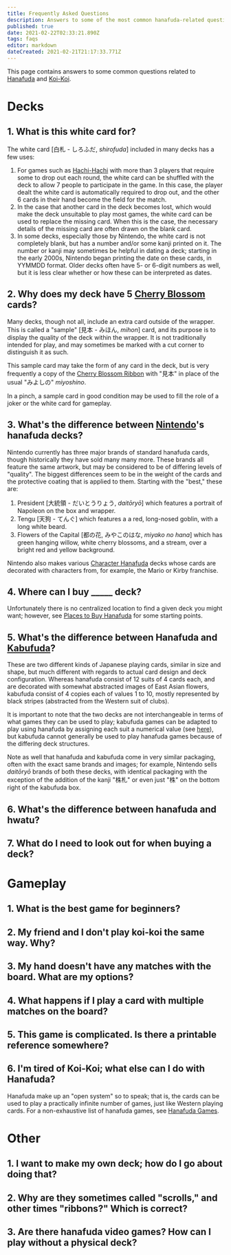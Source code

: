 ```yaml
---
title: Frequently Asked Questions
description: Answers to some of the most common hanafuda-related questions
published: true
date: 2021-02-22T02:33:21.890Z
tags: faqs
editor: markdown
dateCreated: 2021-02-21T21:17:33.771Z
---
```


This page contains answers to some common questions related to [Hanafuda](/en/hanafuda) and [Koi-Koi](/en/hanafuda/games/koi-koi).
# Decks
## 1. What is this white card for?
The white card [白札 - しろふだ, *shirofuda*] included in many decks has a few uses:
1. For games such as [Hachi-Hachi](/en/hanafuda/games/hachi-hachi) with more than 3 players that require some to drop out each round, the white card can be shuffled with the deck to allow 7 people to participate in the game. In this case, the player dealt the white card is automatically required to drop out, and the other 6 cards in their hand become the field for the match.
2. In the case that another card in the deck becomes lost, which would make the deck unsuitable to play most games, the white card can be used to replace the missing card. When this is the case, the necessary details of the missing card are often drawn on the blank card.
3.  In some decks, especially those by Nintendo, the white card is not completely blank, but has a number and/or some kanji printed on it. The number or kanji may sometimes be helpful in dating a deck; starting in the early 2000s, Nintendo began printing the date on these cards, in YYMMDD format. Older decks often have 5- or 6-digit numbers as well, but it is less clear whether or how these can be interpreted as dates.
## 2. Why does my deck have 5 [Cherry Blossom](/en/hanafuda/suits/cherry-blossom) cards?
Many decks, though not all, include an extra card outside of the wrapper. This is called a "sample" [見本 - みほん, *mihon*] card, and its purpose is to display the quality of the deck within the wrapper. It is not traditionally intended for play, and may sometimes be marked with a cut corner to distinguish it as such.

This sample card may take the form of any card in the deck, but is very frequently a copy of the [Cherry Blossom Ribbon](/en/hanafuda/suits/cherry-blossom#poetry-ribbon) with "見本" in place of the usual "みよしの" *miyoshino*.

In a pinch, a sample card in good condition may be used to fill the role of a joker or the white card for gameplay.
## 3. What's the difference between [Nintendo](/en/hanafuda/manufacturers/nintendo)'s hanafuda decks?
Nintendo currently has three major brands of standard hanafuda cards, though historically they have sold many many more. These brands all feature the same artwork, but may be considered to be of differing levels of "quality". The biggest differences seem to be in the weight of the cards and the protective coating that is applied to them. Starting with the "best," these are:
1. President [大統領 - だいとうりょう, *daitōryō*] which features a portrait of Napoleon on the box and wrapper.
2. Tengu [天狗 - てんぐ] which features a a red, long-nosed goblin, with a long white beard.
3. Flowers of the Capital [都の花, みやこのはな, *miyako no hana*] which has green hanging willow, white cherry blossoms, and a stream, over a bright red and yellow background. 

Nintendo also makes various [Character Hanafuda](/en/hanafuda/character) decks whose cards are decorated with characters from, for example, the Mario or Kirby franchise.
## 4. Where can I buy \_\_\_\_\_ deck?
Unfortunately there is no centralized location to find a given deck you might want; however, see [Places to Buy Hanafuda](/en/meta/external-sites#places-to-buy-hanafuda) for some starting points.
## 5. What's the difference between Hanafuda and [Kabufuda](/en/kabufuda)?
These are two different kinds of Japanese playing cards, similar in size and shape, but much different with regards to actual card design and deck configuration. Whereas hanafuda consist of 12 suits of 4 cards each, and are decorated with somewhat abstracted images of East Asian flowers, kabufuda consist of 4 copies each of values 1 to 10, mostly represented by black stripes (abstracted from the Western suit of clubs).

It is important to note that the two decks are not interchangeable in terms of what games they can be used to play; kabufuda games can be adapted to play using hanafuda by assigning each suit a numerical value (see [here](/en/hanafuda/suits#arrangement-of-suits)), but kabufuda cannot generally be used to play hanafuda games because of the differing deck structures.

Note as well that hanafuda and kabufuda come in very similar packaging, often with the exact same brands and images; for example, Nintendo sells *daitōryō* brands of both these decks, with identical packaging with the exception of the addition of the kanji "株札" or even just "株" on the bottom right of the kabufuda box.
## 6. What's the difference between hanafuda and hwatu?

## 7. What do I need to look out for when buying a deck?
# Gameplay
## 1. What is the best game for beginners?
## 2. My friend and I don't play koi-koi the same way. Why?
## 3. My hand doesn't have any matches with the board. What are my options?
## 4. What happens if I play a card with multiple matches on the board?
## 5. This game is complicated. Is there a printable reference somewhere?
## 6. I'm tired of Koi-Koi; what else can I do with Hanafuda?
Hanafuda make up an "open system" so to speak; that is, the cards can be used to play a practically infinite number of games, just like Western playing cards. For a non-exhaustive list of hanafuda games, see [Hanafuda Games](/en/hanafuda/games).

# Other
## 1. I want to make my own deck; how do I go about doing that?
## 2. Why are they sometimes called "scrolls," and other times "ribbons?" Which is correct?
## 3. Are there hanafuda video games? How can I play without a physical deck?


